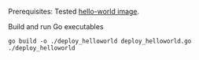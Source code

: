 Prerequisites: Tested [hello-world image](../../Images/hello-world).

Build and run Go executables

    go build -o ./deploy_helloworld deploy_helloworld.go    
    ./deploy_helloworld